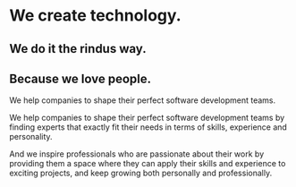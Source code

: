 # We create technology.

## We do it the rindus way.
## Because we love people.

We help companies to shape their perfect software development teams.

We help companies to shape their perfect software development teams by finding experts that exactly fit their needs in terms of skills, experience and personality.

And we inspire professionals who are passionate about their work by providing them a space where they can apply their skills and experience to exciting projects, and keep growing both personally and professionally.